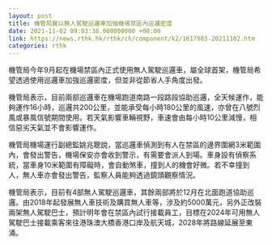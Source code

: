 ```yaml
---
layout: post
title: 機管局冀以無人駕駛巡邏車加強機場禁區內巡邏密度
date: 2021-11-02 09:03:38.000000000 +08:00
link: https://news.rthk.hk/rthk/ch/component/k2/1617983-20211102.htm
categories: rthk
---
```


機管局今年9月起在機場禁區內正式使用無人駕駛巡邏車，屬全球首架，機管局希望透過使用巡邏車加強巡邏密度，但並非從節省人手角度出發。

機管局表示，目前兩部巡邏車在機場跑道南路一段路段協助巡邏，全天候運作，能夠運作16小時，巡邏共200公里，並能承受每小時180公里的風速，亦曾在八號烈風或暴風信號期間使用。若天氣影響車輛視野，車速會由每小時10公里減慢，相信惡劣天氣並不會影響運作。

機管局機場運行副總監姚兆聰說，當巡邏車偵測到有人在禁區的邊界圍網3米範圍內，會發出警告，機場保安亦會收到警示，有需要會派人到場。車身設有偵察系統，當車身10米範圍有障礙時，會自動煞車，撞到人的機會好微。若不幸撞到人，無人車亦會發出警告，監察人員能夠透過鏡頭觀察情況。

機管局表示，目前有4部無人駕駛巡邏車，其餘兩部將於12月在北面跑道協助巡邏。由2018年起發展無人車技術及購買無人車等，涉及約5000萬元，另外正改裝兩架無人駕駛巴士，預計明年會在禁區內試行接載員工，目標在2024年可用無人駕駛巴士接載乘客來往港珠澳大橋香港口岸及航天城，2028年將路線延展至東涌。
